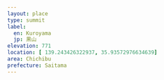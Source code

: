 ```yaml
---
layout: place
type: summit
label: 
  en: Kuroyama
  jp: 黒山
elevation: 771
location: [ 139.243426322937, 35.93572976634639]
area: Chichibu
prefecture: Saitama
---
```

